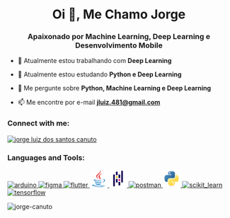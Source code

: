 <h1 align="center">Oi 👋, Me Chamo Jorge</h1>
<h3 align="center">Apaixonado por Machine Learning, Deep Learning e Desenvolvimento Mobile</h3>

- 🔭 Atualmente estou trabalhando com **Deep Learning**

- 🌱 Atualmente estou estudando **Python e Deep Learning**

- 💬 Me pergunte sobre **Python, Machine Learning e Deep Learning**

- 📫 Me encontre por e-mail **jluiz.481@gmail.com**

<h3 align="left">Connect with me:</h3>
<p align="left">
<a href="https://linkedin.com/in/jorge luiz dos santos canuto" target="blank"><img align="center" src="https://raw.githubusercontent.com/rahuldkjain/github-profile-readme-generator/master/src/images/icons/Social/linked-in-alt.svg" alt="jorge luiz dos santos canuto" height="30" width="40" /></a>
</p>

<h3 align="left">Languages and Tools:</h3>
<p align="left"> <a href="https://www.arduino.cc/" target="_blank" rel="noreferrer"> <img src="https://cdn.worldvectorlogo.com/logos/arduino-1.svg" alt="arduino" width="40" height="40"/> </a> <a href="https://www.figma.com/" target="_blank" rel="noreferrer"> <img src="https://www.vectorlogo.zone/logos/figma/figma-icon.svg" alt="figma" width="40" height="40"/> </a> <a href="https://flutter.dev" target="_blank" rel="noreferrer"> <img src="https://www.vectorlogo.zone/logos/flutterio/flutterio-icon.svg" alt="flutter" width="40" height="40"/> </a> <a href="https://www.java.com" target="_blank" rel="noreferrer"> <img src="https://raw.githubusercontent.com/devicons/devicon/master/icons/java/java-original.svg" alt="java" width="40" height="40"/> </a> <a href="https://pandas.pydata.org/" target="_blank" rel="noreferrer"> <img src="https://raw.githubusercontent.com/devicons/devicon/2ae2a900d2f041da66e950e4d48052658d850630/icons/pandas/pandas-original.svg" alt="pandas" width="40" height="40"/> </a> <a href="https://postman.com" target="_blank" rel="noreferrer"> <img src="https://www.vectorlogo.zone/logos/getpostman/getpostman-icon.svg" alt="postman" width="40" height="40"/> </a> <a href="https://www.python.org" target="_blank" rel="noreferrer"> <img src="https://raw.githubusercontent.com/devicons/devicon/master/icons/python/python-original.svg" alt="python" width="40" height="40"/> </a> <a href="https://scikit-learn.org/" target="_blank" rel="noreferrer"> <img src="https://upload.wikimedia.org/wikipedia/commons/0/05/Scikit_learn_logo_small.svg" alt="scikit_learn" width="40" height="40"/> </a> <a href="https://www.tensorflow.org" target="_blank" rel="noreferrer"> <img src="https://www.vectorlogo.zone/logos/tensorflow/tensorflow-icon.svg" alt="tensorflow" width="40" height="40"/> </a> </p>

<p><img align="center" src="https://github-readme-stats.vercel.app/api/top-langs?username=jorge-canuto&show_icons=true&locale=en&layout=compact" alt="jorge-canuto" /></p>


<!---
- 👋 Hi, I’m @jorge-canuto
- 👀 I’m interested in ...
- 🌱 I’m currently learning ...
- 💞️ I’m looking to collaborate on ...
- 📫 How to reach me ...


jorge-canuto/jorge-canuto is a ✨ special ✨ repository because its `README.md` (this file) appears on your GitHub profile.
You can click the Preview link to take a look at your changes.
--->
